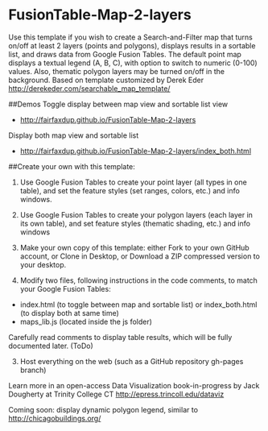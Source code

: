 FusionTable-Map-2-layers
========================

Use this template if you wish to create a Search-and-Filter map that turns on/off at least 2 layers (points and polygons), displays results in a sortable list, and draws data from Google Fusion Tables. The default point map displays a textual legend (A, B, C), with option to switch to numeric (0-100) values. Also, thematic polygon layers may be turned on/off in the background. Based on template customized by Derek Eder http://derekeder.com/searchable_map_template/

##Demos
Toggle display between map view and sortable list view
- http://fairfaxdup.github.io/FusionTable-Map-2-layers

Display both map view and sortable list
- http://fairfaxdup.github.io/FusionTable-Map-2-layers/index_both.html

##Create your own with this template:

1) Use Google Fusion Tables to create your point layer (all types in one table), and set the feature styles (set ranges, colors, etc.) and info windows.

2) Use Google Fusion Tables to create your polygon layers (each layer in its own table), and set feature styles (thematic shading, etc.) and info windows

3) Make your own copy of this template: either Fork to your own GitHub account, or Clone in Desktop, or Download a ZIP compressed version to your desktop.

4) Modify two files, following instructions in the code comments, to match your Google Fusion Tables:

- index.html (to toggle between map and sortable list) or index_both.html (to display both at same time)
- maps_lib.js (located inside the js folder)

Carefully read comments to display table results, which will be fully documented later. (ToDo)

3) Host everything on the web (such as a GitHub repository gh-pages branch)

Learn more in an open-access Data Visualization book-in-progress by Jack Dougherty at Trinity College CT
http://epress.trincoll.edu/dataviz

Coming soon: display dynamic polygon legend, similar to http://chicagobuildings.org/
